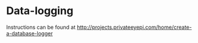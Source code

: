 # Data-logging

Instructions can be found at http://projects.privateeyepi.com/home/create-a-database-logger
